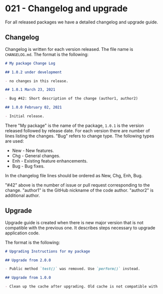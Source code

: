 # 021 - Changelog and upgrade

For all released packages we have a detailed changelog and upgrade guide.

## Changelog

Changelog is written for each version released. The file name is `CHANGELOG.md`. The format is the following:

```markdown
# My package Change Log

## 1.0.2 under development

- no changes in this release.

## 1.0.1 March 23, 2021

- Bug #42: Short description of the change (author1, author2)

## 1.0.0 February 02, 2021

- Initial release.
```

There "My package" is the name of the package, `1.0.1` is the version released followed by release date.
For each version there are number of lines listing the changes. "Bug" refers to change type. The following types are used:

- New - New features.
- Chg - General changes.
- Enh - Existing feature enhancements.
- Bug - Bug fixes.

In the changelog file lines should be ordered as New, Chg, Enh, Bug.

"#42" above is the number of issue or pull request corresponding to the change. "author1" is the GitHub nickname of the
code author. "author2" is additional author.

## Upgrade

Upgrade guide is created when there is new major version that is not compatible with the previous one. It describes
steps necessary to upgrade application code.

The format is the following:

```markdown
# Upgrading Instructions for my package

## Upgrade from 2.0.0

- Public method `test()` was removed. Use `perform()` instead.

## Upgrade from 1.0.0

- Clean up the cache after upgrading. Old cache is not compatible with new code.
```
